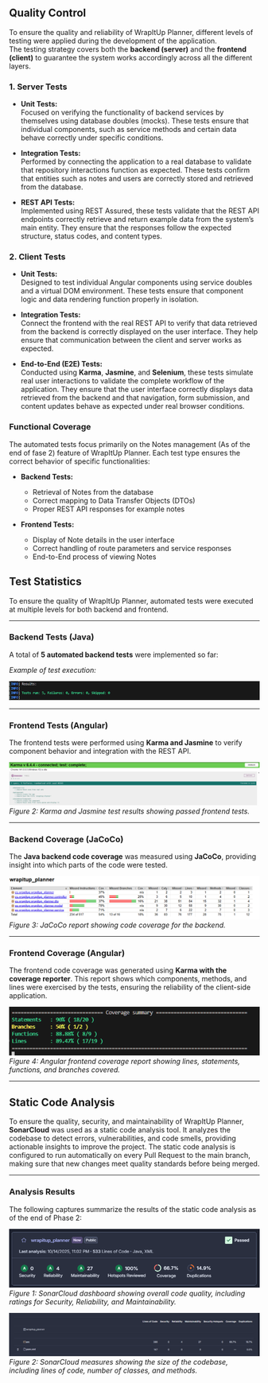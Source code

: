 ## Quality Control

To ensure the quality and reliability of WrapItUp Planner, different levels of testing were applied during the development of the application.  
The testing strategy covers both the **backend (server)** and the **frontend (client)** to guarantee the system works accordingly across all the different layers.

### 1. Server Tests

- **Unit Tests:**  
  Focused on verifying the functionality of backend services by themselves using database doubles (mocks). These tests ensure that individual components, such as service methods and certain data behave correctly under specific conditions.

- **Integration Tests:**  
  Performed by connecting the application to a real database to validate that repository interactions function as expected. These tests confirm that entities such as notes and users are correctly stored and retrieved from the database.

- **REST API Tests:**  
  Implemented using REST Assured, these tests validate that the REST API endpoints correctly retrieve and return example data from the system’s main entity. They ensure that the responses follow the expected structure, status codes, and content types.

### 2. Client Tests

- **Unit Tests:**  
  Designed to test individual Angular components using service doubles and a virtual DOM environment. These tests ensure that component logic and data rendering function properly in isolation.

- **Integration Tests:**  
  Connect the frontend with the real REST API to verify that data retrieved from the backend is correctly displayed on the user interface. They help ensure that communication between the client and server works as expected.

- **End-to-End (E2E) Tests:**  
  Conducted using **Karma**, **Jasmine**, and **Selenium**, these tests simulate real user interactions to validate the complete workflow of the application. They ensure that the user interface correctly displays data retrieved from the backend and that navigation, form submission, and content updates behave as expected under real browser conditions.

### Functional Coverage

The automated tests focus primarily on the Notes management (As of the end of fase 2) feature of WrapItUp Planner. Each test type ensures the correct behavior of specific functionalities:

- **Backend Tests:**  
  - Retrieval of Notes from the database 
  - Correct mapping to Data Transfer Objects (DTOs)  
  - Proper REST API responses for example notes

- **Frontend Tests:**  
  - Display of Note details in the user interface
  - Correct handling of route parameters and service responses
  - End-to-End process of viewing Notes
 
## Test Statistics

To ensure the quality of WrapItUp Planner, automated tests were executed at multiple levels for both backend and frontend.  

---

### Backend Tests (Java)

A total of **5 automated backend tests** were implemented so far:

*Example of test execution:*  

![Backend Test Execution](./images/MavenTests.png)  

---

### Frontend Tests (Angular)

The frontend tests were performed using **Karma and Jasmine** to verify component behavior and integration with the REST API.  

![Karma Test Results](./images/KarmaTests.png)  
*Figure 2: Karma and Jasmine test results showing passed frontend tests.*

---

### Backend Coverage (JaCoCo)

The **Java backend code coverage** was measured using **JaCoCo**, providing insight into which parts of the code were tested.

![JaCoCo Coverage](./images/JacocoReport.png)  
*Figure 3: JaCoCo report showing code coverage for the backend.*

---

### Frontend Coverage (Angular)

The frontend code coverage was generated using **Karma with the coverage reporter**. This report shows which components, methods, and lines were exercised by the tests, ensuring the reliability of the client-side application.

![Frontend Coverage](./images/FrontendCoverage.png)  
*Figure 4: Angular frontend coverage report showing lines, statements, functions, and branches covered.*

---

## Static Code Analysis

To ensure the quality, security, and maintainability of WrapItUp Planner, **SonarCloud** was used as a static code analysis tool. It analyzes the codebase to detect errors, vulnerabilities, and code smells, providing actionable insights to improve the project. The static code analysis is configured to run automatically on every Pull Request to the main branch, making sure that new changes meet quality standards before being merged.

---

### Analysis Results

The following captures summarize the results of the static code analysis as of the end of Phase 2:

![SonarCloud Dashboard](./images/sonarcloud_dashboard.png)  
*Figure 1: SonarCloud dashboard showing overall code quality, including ratings for Security, Reliability, and Maintainability.*

![Code Size Metrics](./images/sonarcloud_measures.png)  
*Figure 2: SonarCloud measures showing the size of the codebase, including lines of code, number of classes, and methods.*


